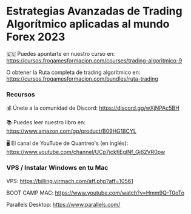 # Estrategias Avanzadas de Trading Algorítmico aplicadas al mundo Forex 2023

🇪🇸 Puedes apuntarte en nuestro curso en: https://cursos.frogamesformacion.com/courses/trading-algoritmico-9

O obtener la Ruta completa de trading algorítmico en: https://cursos.frogamesformacion.com/bundles/ruta-trading 

### Recursos

💰 Únete a la comunidad de Discord: https://discord.gg/wXjNPAc5BH

📚 Puedes leer nuestro libro en: https://www.amazon.com/gp/product/B09HG18CYL 

🖥️ El canal de YouTube de Quantreo's (en inglés): https://www.youtube.com/channel/UCp7jckfiEglNf_Gj62VR0pw



### VPS / Instalar Windows en tu Mac

VPS: https://billing.virmach.com/aff.php?aff=10561

BOOT CAMP MAC: https://www.youtube.com/watch?v=Hmm9Q-T0oTo

Parallels Desktop: https://www.parallels.com/
